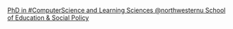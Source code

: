 [PhD in #ComputerScience and Learning Sciences @northwesternu   School of Education & Social Policy](https://qi.tc/qi/119018)